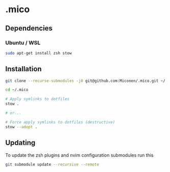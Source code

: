 # .mico

## Dependencies

### Ubuntu / WSL
```bash
sudo apt-get install zsh stow
```

## Installation

```bash
git clone --recurse-submodules -j8 git@github.com:Miconen/.mico.git ~/.mico

cd ~/.mico

# Apply symlinks to dotfiles
stow .

# or...

# Force apply symlinks to dotfiles (destructive)
stow --adopt .
```

## Updating

To update the zsh plugins and nvim configuration submodules run this

```bash
git submodule update --recursive --remote
```
